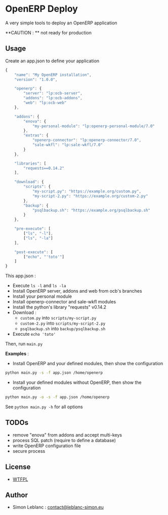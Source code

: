 # OpenERP Deploy

A very simple tools to deploy an OpenERP application

**CAUTION : ** not ready for production

## Usage

Create an app.json to define your application

```javascript
{
    "name": "My OpenERP installation",
    "version": "1.0.0",

    "openerp": {
        "server": "lp:ocb-server",
        "addons": "lp:ocb-addons",
        "web": "lp:ocb-web"
    },

    "addons": {
        "enova": {
            "my-personal-module": "lp:openerp-personal-module/7.0"
        },
        "extras": {
            "openerp-connector": "lp:openerp-connector/7.0",
            "sale-wkfl": "lp:sale-wkfl/7.0"
        }
    },

    "libraries": [
        "requests==0.14.2"
    ],

    "download": {
        "scripts": {
            "my-script.py": "https://example.org/custom.py",
            "my-script-2.py": "https://example.org/custom-2.py"
        },
        "backup": {
            "psqlbackup.sh": "https://example.org/psqlbackup.sh"
        }
    },

    "pre-execute": [
        ["ls", "-l"],
        ["ls", "-la"]
    ],

    "post-execute": [
        ["echo", "'toto'"]
    ]
}
```

This app.json :

* Execute ```ls -l``` and ```ls -la```
* Install OpenERP server, addons and web from ocb's branches
* Install your personal module
* Install openerp-connector and sale-wkfl modules
* Install the python's library "requests" v0.14.2
* Download :
  * ```custom.py``` into ```scripts/my-script.py```
  * ```custom-2.py``` into ```scripts/my-script-2.py```
  * ```psqlbackup.sh``` into ```backup/psqlbackup.sh```
* Execute ```echo 'toto'```

Then, run ```main.py```

**Examples** :

* Install OpenERP and your defined modules, then show the configuration

```bash
python main.py -s -f app.json /home/openerp
```

* Install your defined modules without OpenERP, then show the configuration

```bash
python main.py -o -s -f app.json /home/openerp
```

See ```python main.py -h``` for all options

## TODOs

* remove "enova" from addons and accept multi-keys
* process SQL patch (require to define a database)
* write OpenERP configuration file
* secure process


## License

* [WTFPL](http://www.wtfpl.net/)

## Author

* Simon Leblanc : <contact@leblanc-simon.eu>
